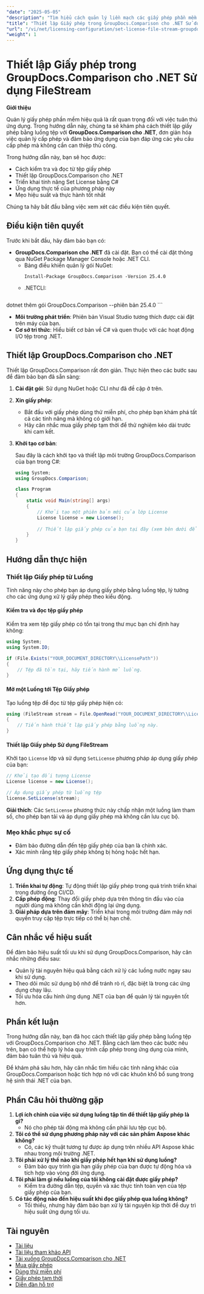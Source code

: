 ```yaml
---
"date": "2025-05-05"
"description": "Tìm hiểu cách quản lý liền mạch các giấy phép phần mềm với GroupDocs.Comparison cho .NET bằng cách sử dụng luồng tệp. Hướng dẫn này cung cấp các ví dụ về mã và các biện pháp thực hành tốt nhất."
"title": "Thiết lập Giấy phép trong GroupDocs.Comparison cho .NET Sử dụng FileStream"
"url": "/vi/net/licensing-configuration/set-license-file-stream-groupdocs-comparison-dotnet/"
"weight": 1
---
```


# Thiết lập Giấy phép trong GroupDocs.Comparison cho .NET Sử dụng FileStream

**Giới thiệu**

Quản lý giấy phép phần mềm hiệu quả là rất quan trọng đối với việc tuân thủ ứng dụng. Trong hướng dẫn này, chúng ta sẽ khám phá cách thiết lập giấy phép bằng luồng tệp với **GroupDocs.Comparison cho .NET**, đơn giản hóa việc quản lý cấp phép và đảm bảo ứng dụng của bạn đáp ứng các yêu cầu cấp phép mà không cần can thiệp thủ công.

Trong hướng dẫn này, bạn sẽ học được:
- Cách kiểm tra và đọc từ tệp giấy phép
- Thiết lập GroupDocs.Comparison cho .NET
- Triển khai tính năng Set License bằng C#
- Ứng dụng thực tế của phương pháp này
- Mẹo hiệu suất và thực hành tốt nhất

Chúng ta hãy bắt đầu bằng việc xem xét các điều kiện tiên quyết.

## Điều kiện tiên quyết

Trước khi bắt đầu, hãy đảm bảo bạn có:
- **GroupDocs.Comparison cho .NET** đã cài đặt. Bạn có thể cài đặt thông qua NuGet Package Manager Console hoặc .NET CLI.
  - Bảng điều khiển quản lý gói NuGet:
    ```shell
    Install-Package GroupDocs.Comparison -Version 25.4.0
    ```
  - .NETCLI:
    ```bash
dotnet thêm gói GroupDocs.Comparison --phiên bản 25.4.0
    ```
- **Môi trường phát triển**: Phiên bản Visual Studio tương thích được cài đặt trên máy của bạn.
- **Cơ sở tri thức**: Hiểu biết cơ bản về C# và quen thuộc với các hoạt động I/O tệp trong .NET.

## Thiết lập GroupDocs.Comparison cho .NET

Thiết lập GroupDocs.Comparison rất đơn giản. Thực hiện theo các bước sau để đảm bảo bạn đã sẵn sàng:

1. **Cài đặt gói**: Sử dụng NuGet hoặc CLI như đã đề cập ở trên.
2. **Xin giấy phép**:
   - Bắt đầu với giấy phép dùng thử miễn phí, cho phép bạn khám phá tất cả các tính năng mà không có giới hạn.
   - Hãy cân nhắc mua giấy phép tạm thời để thử nghiệm kéo dài trước khi cam kết.
3. **Khởi tạo cơ bản**:

    Sau đây là cách khởi tạo và thiết lập môi trường GroupDocs.Comparison của bạn trong C#:

    ```csharp
    using System;
    using GroupDocs.Comparison;

    class Program
    {
        static void Main(string[] args)
        {
            // Khởi tạo một phiên bản mới của lớp License
            License license = new License();
            
            // Thiết lập giấy phép của bạn tại đây (xem bên dưới để thiết lập từ luồng)
        }
    }
    ```

## Hướng dẫn thực hiện

### Thiết lập Giấy phép từ Luồng

Tính năng này cho phép bạn áp dụng giấy phép bằng luồng tệp, lý tưởng cho các ứng dụng xử lý giấy phép theo kiểu động.

#### Kiểm tra và đọc tệp giấy phép

Kiểm tra xem tệp giấy phép có tồn tại trong thư mục bạn chỉ định hay không:

```csharp
using System;
using System.IO;

if (File.Exists("YOUR_DOCUMENT_DIRECTORY\\LicensePath"))
{
    // Tệp đã tồn tại, hãy tiến hành mở luồng.
}
```

#### Mở một Luồng tới Tệp Giấy phép

Tạo luồng tệp để đọc từ tệp giấy phép hiện có:

```csharp
using (FileStream stream = File.OpenRead("YOUR_DOCUMENT_DIRECTORY\\LicensePath"))
{
    // Tiến hành thiết lập giấy phép bằng luồng này.
}
```

#### Thiết lập Giấy phép Sử dụng FileStream

Khởi tạo `License` lớp và sử dụng `SetLicense` phương pháp áp dụng giấy phép của bạn:

```csharp
// Khởi tạo đối tượng License
License license = new License();

// Áp dụng giấy phép từ luồng tệp
license.SetLicense(stream);
```

**Giải thích**: Các `SetLicense` phương thức này chấp nhận một luồng làm tham số, cho phép bạn tải và áp dụng giấy phép mà không cần lưu cục bộ.

### Mẹo khắc phục sự cố

- Đảm bảo đường dẫn đến tệp giấy phép của bạn là chính xác.
- Xác minh rằng tệp giấy phép không bị hỏng hoặc hết hạn.

## Ứng dụng thực tế

1. **Triển khai tự động**: Tự động thiết lập giấy phép trong quá trình triển khai trong đường ống CI/CD.
2. **Cấp phép động**: Thay đổi giấy phép dựa trên thông tin đầu vào của người dùng mà không cần khởi động lại ứng dụng.
3. **Giải pháp dựa trên đám mây**: Triển khai trong môi trường đám mây nơi quyền truy cập tệp trực tiếp có thể bị hạn chế.

## Cân nhắc về hiệu suất

Để đảm bảo hiệu suất tối ưu khi sử dụng GroupDocs.Comparison, hãy cân nhắc những điều sau:
- Quản lý tài nguyên hiệu quả bằng cách xử lý các luồng nước ngay sau khi sử dụng.
- Theo dõi mức sử dụng bộ nhớ để tránh rò rỉ, đặc biệt là trong các ứng dụng chạy lâu.
- Tối ưu hóa cấu hình ứng dụng .NET của bạn để quản lý tài nguyên tốt hơn.

## Phần kết luận

Trong hướng dẫn này, bạn đã học cách thiết lập giấy phép bằng luồng tệp với GroupDocs.Comparison cho .NET. Bằng cách làm theo các bước nêu trên, bạn có thể hợp lý hóa quy trình cấp phép trong ứng dụng của mình, đảm bảo tuân thủ và hiệu quả.

Để khám phá sâu hơn, hãy cân nhắc tìm hiểu các tính năng khác của GroupDocs.Comparison hoặc tích hợp nó với các khuôn khổ bổ sung trong hệ sinh thái .NET của bạn.

## Phần Câu hỏi thường gặp

1. **Lợi ích chính của việc sử dụng luồng tập tin để thiết lập giấy phép là gì?**
   - Nó cho phép tải động mà không cần phải lưu tệp cục bộ.
2. **Tôi có thể sử dụng phương pháp này với các sản phẩm Aspose khác không?**
   - Có, các kỹ thuật tương tự được áp dụng trên nhiều API Aspose khác nhau trong môi trường .NET.
3. **Tôi phải xử lý thế nào khi giấy phép hết hạn khi sử dụng luồng?**
   - Đảm bảo quy trình gia hạn giấy phép của bạn được tự động hóa và tích hợp vào vòng đời ứng dụng.
4. **Tôi phải làm gì nếu luồng của tôi không cài đặt được giấy phép?**
   - Kiểm tra đường dẫn tệp, quyền và xác thực tính toàn vẹn của tệp giấy phép của bạn.
5. **Có tác động nào đến hiệu suất khi đọc giấy phép qua luồng không?**
   - Tối thiểu, nhưng hãy đảm bảo bạn xử lý tài nguyên kịp thời để duy trì hiệu suất ứng dụng tối ưu.

## Tài nguyên

- [Tài liệu](https://docs.groupdocs.com/comparison/net/)
- [Tài liệu tham khảo API](https://reference.groupdocs.com/comparison/net/)
- [Tải xuống GroupDocs.Comparison cho .NET](https://releases.groupdocs.com/comparison/net/)
- [Mua giấy phép](https://purchase.groupdocs.com/buy)
- [Dùng thử miễn phí](https://releases.groupdocs.com/comparison/net/)
- [Giấy phép tạm thời](https://purchase.groupdocs.com/temporary-license/)
- [Diễn đàn hỗ trợ](https://forum.groupdocs.com/c/comparison/)